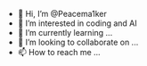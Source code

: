 - 👋 Hi, I’m @Peacema1ker
- 👀 I’m interested in coding and AI
- 🌱 I’m currently learning ...
- 💞️ I’m looking to collaborate on ...
- 📫 How to reach me ...

<!---
Peacema1ker/Peacema1ker is a ✨ special ✨ repository because its `README.md` (this file) appears on your GitHub profile.
You can click the Preview link to take a look at your changes.
--->
